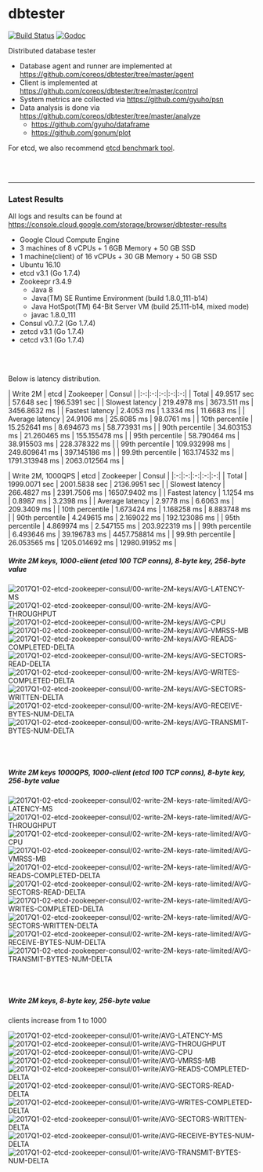 # dbtester

[![Build Status](https://img.shields.io/travis/coreos/dbtester.svg?style=flat-square)](https://travis-ci.org/coreos/dbtester) [![Godoc](http://img.shields.io/badge/go-documentation-blue.svg?style=flat-square)](https://godoc.org/github.com/coreos/dbtester)

Distributed database tester

- Database agent and runner are implemented at https://github.com/coreos/dbtester/tree/master/agent
- Client is implemented at https://github.com/coreos/dbtester/tree/master/control
- System metrics are collected via https://github.com/gyuho/psn
- Data analysis is done via https://github.com/coreos/dbtester/tree/master/analyze
  - https://github.com/gyuho/dataframe
  - https://github.com/gonum/plot

For etcd, we also recommend [etcd benchmark tool](https://github.com/coreos/etcd/tree/master/tools/benchmark).

<br><br><hr>
### Latest Results

All logs and results can be found at https://console.cloud.google.com/storage/browser/dbtester-results

- Google Cloud Compute Engine
- 3 machines of 8 vCPUs + 1 6GB Memory + 50 GB SSD
- 1 machine(client) of 16 vCPUs + 30 GB Memory + 50 GB SSD
- Ubuntu 16.10
- etcd v3.1 (Go 1.7.4)
- Zookeepr r3.4.9
  - Java 8
  - Java(TM) SE Runtime Environment (build 1.8.0_111-b14)
  - Java HotSpot(TM) 64-Bit Server VM (build 25.111-b14, mixed mode)
  - javac 1.8.0_111
- Consul v0.7.2 (Go 1.7.4)
- zetcd v3.1 (Go 1.7.4)
- cetcd v3.1 (Go 1.7.4)

<br><br>


Below is latency distribution.

| Write 2M | etcd | Zookeeper | Consul |
|:-:|:-:|:-:|:-:|:-:|
| Total | 49.9517 sec | 57.648 sec | 196.5391 sec |
| Slowest latency | 219.4978 ms | 3673.511 ms | 3456.8632 ms |
| Fastest latency | 2.4053 ms | 1.3334 ms | 11.6683 ms |
| Average latency | 24.9106 ms | 25.6085 ms | 98.0761 ms |
| 10th percentile | 15.252641 ms | 8.694673 ms | 58.773931 ms |
| 90th percentile | 34.603153 ms | 21.260465 ms | 155.155478 ms |
| 95th percentile | 58.790464 ms | 38.915503 ms | 228.378322 ms |
| 99th percentile | 109.932998 ms | 249.609641 ms | 397.145186 ms |
| 99.9th percentile | 163.174532 ms | 1791.313948 ms | 2063.012564 ms |

| Write 2M, 1000QPS | etcd | Zookeeper | Consul |
|:-:|:-:|:-:|:-:|:-:|
| Total | 1999.0071 sec | 2001.5838 sec | 2136.9951 sec |
| Slowest latency | 266.4827 ms | 2391.7506 ms | 16507.9402 ms |
| Fastest latency | 1.1254 ms | 0.8987 ms | 3.2398 ms |
| Average latency | 2.9778 ms | 6.6063 ms | 209.3409 ms |
| 10th percentile | 1.673424 ms | 1.168258 ms | 8.883748 ms |
| 90th percentile | 4.249615 ms | 2.169022 ms | 192.123086 ms |
| 95th percentile | 4.869974 ms | 2.547155 ms | 203.922319 ms |
| 99th percentile | 6.493646 ms | 39.196783 ms | 4457.758814 ms |
| 99.9th percentile | 26.053565 ms | 1205.014692 ms | 12980.91952 ms |

##### Write 2M keys, 1000-client (etcd 100 TCP conns), 8-byte key, 256-byte value

<img src="https://storage.googleapis.com/dbtester-results/2017Q1-02-etcd-zookeeper-consul/00-write-2M-keys/AVG-LATENCY-MS.svg" alt="2017Q1-02-etcd-zookeeper-consul/00-write-2M-keys/AVG-LATENCY-MS">

<img src="https://storage.googleapis.com/dbtester-results/2017Q1-02-etcd-zookeeper-consul/00-write-2M-keys/AVG-THROUGHPUT.svg" alt="2017Q1-02-etcd-zookeeper-consul/00-write-2M-keys/AVG-THROUGHPUT">

<img src="https://storage.googleapis.com/dbtester-results/2017Q1-02-etcd-zookeeper-consul/00-write-2M-keys/AVG-CPU.svg" alt="2017Q1-02-etcd-zookeeper-consul/00-write-2M-keys/AVG-CPU">

<img src="https://storage.googleapis.com/dbtester-results/2017Q1-02-etcd-zookeeper-consul/00-write-2M-keys/AVG-VMRSS-MB.svg" alt="2017Q1-02-etcd-zookeeper-consul/00-write-2M-keys/AVG-VMRSS-MB">

<img src="https://storage.googleapis.com/dbtester-results/2017Q1-02-etcd-zookeeper-consul/00-write-2M-keys/AVG-READS-COMPLETED-DELTA.svg" alt="2017Q1-02-etcd-zookeeper-consul/00-write-2M-keys/AVG-READS-COMPLETED-DELTA">

<img src="https://storage.googleapis.com/dbtester-results/2017Q1-02-etcd-zookeeper-consul/00-write-2M-keys/AVG-SECTORS-READ-DELTA.svg" alt="2017Q1-02-etcd-zookeeper-consul/00-write-2M-keys/AVG-SECTORS-READ-DELTA">

<img src="https://storage.googleapis.com/dbtester-results/2017Q1-02-etcd-zookeeper-consul/00-write-2M-keys/AVG-WRITES-COMPLETED-DELTA.svg" alt="2017Q1-02-etcd-zookeeper-consul/00-write-2M-keys/AVG-WRITES-COMPLETED-DELTA">

<img src="https://storage.googleapis.com/dbtester-results/2017Q1-02-etcd-zookeeper-consul/00-write-2M-keys/AVG-SECTORS-WRITTEN-DELTA.svg" alt="2017Q1-02-etcd-zookeeper-consul/00-write-2M-keys/AVG-SECTORS-WRITTEN-DELTA">

<img src="https://storage.googleapis.com/dbtester-results/2017Q1-02-etcd-zookeeper-consul/00-write-2M-keys/AVG-RECEIVE-BYTES-NUM-DELTA.svg" alt="2017Q1-02-etcd-zookeeper-consul/00-write-2M-keys/AVG-RECEIVE-BYTES-NUM-DELTA">

<img src="https://storage.googleapis.com/dbtester-results/2017Q1-02-etcd-zookeeper-consul/00-write-2M-keys/AVG-TRANSMIT-BYTES-NUM-DELTA.svg" alt="2017Q1-02-etcd-zookeeper-consul/00-write-2M-keys/AVG-TRANSMIT-BYTES-NUM-DELTA">


<br><br>
##### Write 2M keys 1000QPS, 1000-client (etcd 100 TCP conns), 8-byte key, 256-byte value

<img src="https://storage.googleapis.com/dbtester-results/2017Q1-02-etcd-zookeeper-consul/02-write-2M-keys-rate-limited/AVG-LATENCY-MS.svg" alt="2017Q1-02-etcd-zookeeper-consul/02-write-2M-keys-rate-limited/AVG-LATENCY-MS">

<img src="https://storage.googleapis.com/dbtester-results/2017Q1-02-etcd-zookeeper-consul/02-write-2M-keys-rate-limited/AVG-THROUGHPUT.svg" alt="2017Q1-02-etcd-zookeeper-consul/02-write-2M-keys-rate-limited/AVG-THROUGHPUT">

<img src="https://storage.googleapis.com/dbtester-results/2017Q1-02-etcd-zookeeper-consul/02-write-2M-keys-rate-limited/AVG-CPU.svg" alt="2017Q1-02-etcd-zookeeper-consul/02-write-2M-keys-rate-limited/AVG-CPU">

<img src="https://storage.googleapis.com/dbtester-results/2017Q1-02-etcd-zookeeper-consul/02-write-2M-keys-rate-limited/AVG-VMRSS-MB.svg" alt="2017Q1-02-etcd-zookeeper-consul/02-write-2M-keys-rate-limited/AVG-VMRSS-MB">

<img src="https://storage.googleapis.com/dbtester-results/2017Q1-02-etcd-zookeeper-consul/02-write-2M-keys-rate-limited/AVG-READS-COMPLETED-DELTA.svg" alt="2017Q1-02-etcd-zookeeper-consul/02-write-2M-keys-rate-limited/AVG-READS-COMPLETED-DELTA">

<img src="https://storage.googleapis.com/dbtester-results/2017Q1-02-etcd-zookeeper-consul/02-write-2M-keys-rate-limited/AVG-SECTORS-READ-DELTA.svg" alt="2017Q1-02-etcd-zookeeper-consul/02-write-2M-keys-rate-limited/AVG-SECTORS-READ-DELTA">

<img src="https://storage.googleapis.com/dbtester-results/2017Q1-02-etcd-zookeeper-consul/02-write-2M-keys-rate-limited/AVG-WRITES-COMPLETED-DELTA.svg" alt="2017Q1-02-etcd-zookeeper-consul/02-write-2M-keys-rate-limited/AVG-WRITES-COMPLETED-DELTA">

<img src="https://storage.googleapis.com/dbtester-results/2017Q1-02-etcd-zookeeper-consul/02-write-2M-keys-rate-limited/AVG-SECTORS-WRITTEN-DELTA.svg" alt="2017Q1-02-etcd-zookeeper-consul/02-write-2M-keys-rate-limited/AVG-SECTORS-WRITTEN-DELTA">

<img src="https://storage.googleapis.com/dbtester-results/2017Q1-02-etcd-zookeeper-consul/02-write-2M-keys-rate-limited/AVG-RECEIVE-BYTES-NUM-DELTA.svg" alt="2017Q1-02-etcd-zookeeper-consul/02-write-2M-keys-rate-limited/AVG-RECEIVE-BYTES-NUM-DELTA">

<img src="https://storage.googleapis.com/dbtester-results/2017Q1-02-etcd-zookeeper-consul/02-write-2M-keys-rate-limited/AVG-TRANSMIT-BYTES-NUM-DELTA.svg" alt="2017Q1-02-etcd-zookeeper-consul/02-write-2M-keys-rate-limited/AVG-TRANSMIT-BYTES-NUM-DELTA">


<br><br>
##### Write 2M keys, 8-byte key, 256-byte value

clients increase from 1 to 1000

<img src="https://storage.googleapis.com/dbtester-results/2017Q1-02-etcd-zookeeper-consul/01-write/AVG-LATENCY-MS.svg" alt="2017Q1-02-etcd-zookeeper-consul/01-write/AVG-LATENCY-MS">

<img src="https://storage.googleapis.com/dbtester-results/2017Q1-02-etcd-zookeeper-consul/01-write/AVG-THROUGHPUT.svg" alt="2017Q1-02-etcd-zookeeper-consul/01-write/AVG-THROUGHPUT">

<img src="https://storage.googleapis.com/dbtester-results/2017Q1-02-etcd-zookeeper-consul/01-write/AVG-CPU.svg" alt="2017Q1-02-etcd-zookeeper-consul/01-write/AVG-CPU">

<img src="https://storage.googleapis.com/dbtester-results/2017Q1-02-etcd-zookeeper-consul/01-write/AVG-VMRSS-MB.svg" alt="2017Q1-02-etcd-zookeeper-consul/01-write/AVG-VMRSS-MB">

<img src="https://storage.googleapis.com/dbtester-results/2017Q1-02-etcd-zookeeper-consul/01-write/AVG-READS-COMPLETED-DELTA.svg" alt="2017Q1-02-etcd-zookeeper-consul/01-write/AVG-READS-COMPLETED-DELTA">

<img src="https://storage.googleapis.com/dbtester-results/2017Q1-02-etcd-zookeeper-consul/01-write/AVG-SECTORS-READ-DELTA.svg" alt="2017Q1-02-etcd-zookeeper-consul/01-write/AVG-SECTORS-READ-DELTA">

<img src="https://storage.googleapis.com/dbtester-results/2017Q1-02-etcd-zookeeper-consul/01-write/AVG-WRITES-COMPLETED-DELTA.svg" alt="2017Q1-02-etcd-zookeeper-consul/01-write/AVG-WRITES-COMPLETED-DELTA">

<img src="https://storage.googleapis.com/dbtester-results/2017Q1-02-etcd-zookeeper-consul/01-write/AVG-SECTORS-WRITTEN-DELTA.svg" alt="2017Q1-02-etcd-zookeeper-consul/01-write/AVG-SECTORS-WRITTEN-DELTA">

<img src="https://storage.googleapis.com/dbtester-results/2017Q1-02-etcd-zookeeper-consul/01-write/AVG-RECEIVE-BYTES-NUM-DELTA.svg" alt="2017Q1-02-etcd-zookeeper-consul/01-write/AVG-RECEIVE-BYTES-NUM-DELTA">

<img src="https://storage.googleapis.com/dbtester-results/2017Q1-02-etcd-zookeeper-consul/01-write/AVG-TRANSMIT-BYTES-NUM-DELTA.svg" alt="2017Q1-02-etcd-zookeeper-consul/01-write/AVG-TRANSMIT-BYTES-NUM-DELTA">
